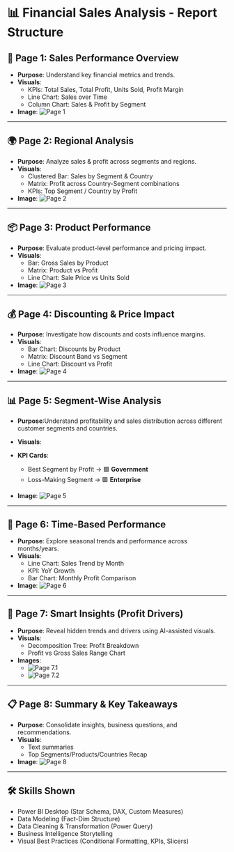 # 📊 Financial Sales Analysis - Report Structure

## 📌 Page 1: Sales Performance Overview

- **Purpose**: Understand key financial metrics and trends.
- **Visuals**:
  - KPIs: Total Sales, Total Profit, Units Sold, Profit Margin
  - Line Chart: Sales over Time
  - Column Chart: Sales & Profit by Segment
- **Image**: ![Page 1](images/1.Sales_Performance_Overview.png)

---

## 🌍 Page 2: Regional Analysis

- **Purpose**: Analyze sales & profit across segments and regions.
- **Visuals**:
  - Clustered Bar: Sales by Segment & Country
  - Matrix: Profit across Country-Segment combinations
  - KPIs: Top Segment / Country by Profit
- **Image**: ![Page 2](images/2.Regional_Analysis.png)

---

## 📦 Page 3: Product Performance

- **Purpose**: Evaluate product-level performance and pricing impact.
- **Visuals**:
  - Bar: Gross Sales by Product
  - Matrix: Product vs Profit
  - Line Chart: Sale Price vs Units Sold
- **Image**: ![Page 3](images/3.Product_Performance.png)

---

## 💰 Page 4: Discounting & Price Impact

- **Purpose**: Investigate how discounts and costs influence margins.
- **Visuals**:
  - Bar Chart: Discounts by Product
  - Matrix: Discount Band vs Segment
  - Line Chart: Discount vs Profit
- **Image**: ![Page 4](images/4.Discount_Price_Impact.png)

---

## 📊 Page 5: Segment-Wise Analysis

- **Purpose**:Understand profitability and sales distribution across different customer segments and countries.

- **Visuals**:
- **KPI Cards**:
  - Best Segment by Profit → 🟩 **Government**
  - Loss-Making Segment → 🟥 **Enterprise**
- **Image**: ![Page 5](images/5.Segment_wise_Analysis.png)

---

## 📅 Page 6: Time-Based Performance
- **Purpose**: Explore seasonal trends and performance across months/years.
- **Visuals**:
  - Line Chart: Sales Trend by Month
  - KPI: YoY Growth
  - Bar Chart: Monthly Profit Comparison
- **Image**: ![Page 6](images/6.Time_Based_Performance.png)

---

## 🧠 Page 7: Smart Insights (Profit Drivers)
- **Purpose**: Reveal hidden trends and drivers using AI-assisted visuals.
- **Visuals**:
  - Decomposition Tree: Profit Breakdown
  - Profit vs Gross Sales Range Chart
- **Images**:
  - ![Page 7.1](images/7.1Smart_Insights_Page1.png)
  - ![Page 7.2](images/7.2Smart_Insights_Page2.png)

---

## 📋 Page 8: Summary & Key Takeaways
- **Purpose**: Consolidate insights, business questions, and recommendations.
- **Visuals**:
  - Text summaries
  - Top Segments/Products/Countries Recap
- **Image**: ![Page 8](images/8.Summary.png)

---

## 🛠️ Skills Shown
- Power BI Desktop (Star Schema, DAX, Custom Measures)
- Data Modeling (Fact-Dim Structure)
- Data Cleaning & Transformation (Power Query)
- Business Intelligence Storytelling
- Visual Best Practices (Conditional Formatting, KPIs, Slicers)
